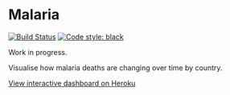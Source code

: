 # Malaria

[![Build Status](https://travis-ci.com/MarcoGorelli/Malaria.svg?branch=master)](https://travis-ci.com/MarcoGorelli/Malaria)
[![Code style: black](https://img.shields.io/badge/code%20style-black-000000.svg)](https://github.com/psf/black)

Work in progress.

Visualise how malaria deaths are changing over time by country.

[View interactive dashboard on Heroku](https://malaria-visualiser.herokuapp.com/)
